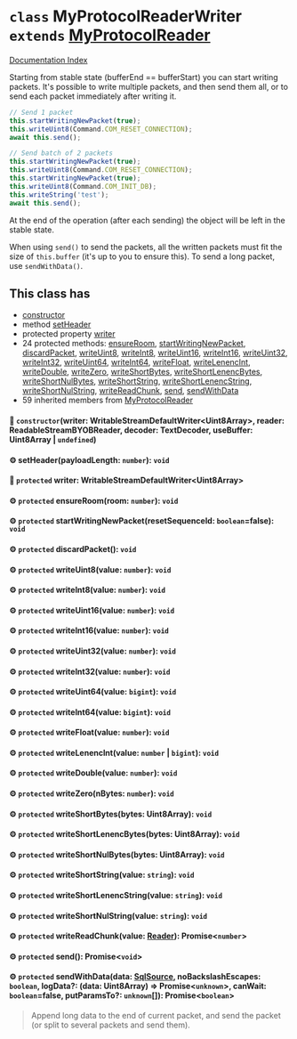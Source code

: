 # `class` MyProtocolReaderWriter `extends` [MyProtocolReader](../class.MyProtocolReader/README.md)

[Documentation Index](../README.md)

Starting from stable state (bufferEnd == bufferStart) you can start writing packets.
It's possible to write multiple packets, and then send them all, or to send each packet immediately after writing it.

```ts
// Send 1 packet
this.startWritingNewPacket(true);
this.writeUint8(Command.COM_RESET_CONNECTION);
await this.send();

// Send batch of 2 packets
this.startWritingNewPacket(true);
this.writeUint8(Command.COM_RESET_CONNECTION);
this.startWritingNewPacket(true);
this.writeUint8(Command.COM_INIT_DB);
this.writeString('test');
await this.send();
```

At the end of the operation (after each sending) the object will be left in the stable state.

When using `send()` to send the packets, all the written packets must fit the size of `this.buffer` (it's up to you to ensure this).
To send a long packet, use `sendWithData()`.

## This class has

- [constructor](#-constructorwriter-writablestreamdefaultwriteruint8array-reader-readablestreambyobreader-decoder-textdecoder-usebuffer-uint8array--undefined)
- method [setHeader](#-setheaderpayloadlength-number-void)
- protected property [writer](#-protected-writer-writablestreamdefaultwriteruint8array)
- 24 protected methods:
[ensureRoom](#-protected-ensureroomroom-number-void),
[startWritingNewPacket](#-protected-startwritingnewpacketresetsequenceid-booleanfalse-void),
[discardPacket](#-protected-discardpacket-void),
[writeUint8](#-protected-writeuint8value-number-void),
[writeInt8](#-protected-writeint8value-number-void),
[writeUint16](#-protected-writeuint16value-number-void),
[writeInt16](#-protected-writeint16value-number-void),
[writeUint32](#-protected-writeuint32value-number-void),
[writeInt32](#-protected-writeint32value-number-void),
[writeUint64](#-protected-writeuint64value-bigint-void),
[writeInt64](#-protected-writeint64value-bigint-void),
[writeFloat](#-protected-writefloatvalue-number-void),
[writeLenencInt](#-protected-writelenencintvalue-number--bigint-void),
[writeDouble](#-protected-writedoublevalue-number-void),
[writeZero](#-protected-writezeronbytes-number-void),
[writeShortBytes](#-protected-writeshortbytesbytes-uint8array-void),
[writeShortLenencBytes](#-protected-writeshortlenencbytesbytes-uint8array-void),
[writeShortNulBytes](#-protected-writeshortnulbytesbytes-uint8array-void),
[writeShortString](#-protected-writeshortstringvalue-string-void),
[writeShortLenencString](#-protected-writeshortlenencstringvalue-string-void),
[writeShortNulString](#-protected-writeshortnulstringvalue-string-void),
[writeReadChunk](#-protected-writereadchunkvalue-reader-promisenumber),
[send](#-protected-send-promisevoid),
[sendWithData](#-protected-sendwithdatadata-sqlsource-nobackslashescapes-boolean-logdata-data-uint8array--promiseunknown-canwait-booleanfalse-putparamsto-unknown-promiseboolean)
- 59 inherited members from [MyProtocolReader](../class.MyProtocolReader/README.md)


#### 🔧 `constructor`(writer: WritableStreamDefaultWriter\<Uint8Array>, reader: ReadableStreamBYOBReader, decoder: TextDecoder, useBuffer: Uint8Array | `undefined`)



#### ⚙ setHeader(payloadLength: `number`): `void`



#### 📄 `protected` writer: WritableStreamDefaultWriter\<Uint8Array>



#### ⚙ `protected` ensureRoom(room: `number`): `void`



#### ⚙ `protected` startWritingNewPacket(resetSequenceId: `boolean`=false): `void`



#### ⚙ `protected` discardPacket(): `void`



#### ⚙ `protected` writeUint8(value: `number`): `void`



#### ⚙ `protected` writeInt8(value: `number`): `void`



#### ⚙ `protected` writeUint16(value: `number`): `void`



#### ⚙ `protected` writeInt16(value: `number`): `void`



#### ⚙ `protected` writeUint32(value: `number`): `void`



#### ⚙ `protected` writeInt32(value: `number`): `void`



#### ⚙ `protected` writeUint64(value: `bigint`): `void`



#### ⚙ `protected` writeInt64(value: `bigint`): `void`



#### ⚙ `protected` writeFloat(value: `number`): `void`



#### ⚙ `protected` writeLenencInt(value: `number` | `bigint`): `void`



#### ⚙ `protected` writeDouble(value: `number`): `void`



#### ⚙ `protected` writeZero(nBytes: `number`): `void`



#### ⚙ `protected` writeShortBytes(bytes: Uint8Array): `void`



#### ⚙ `protected` writeShortLenencBytes(bytes: Uint8Array): `void`



#### ⚙ `protected` writeShortNulBytes(bytes: Uint8Array): `void`



#### ⚙ `protected` writeShortString(value: `string`): `void`



#### ⚙ `protected` writeShortLenencString(value: `string`): `void`



#### ⚙ `protected` writeShortNulString(value: `string`): `void`



#### ⚙ `protected` writeReadChunk(value: [Reader](../interface.Reader/README.md)): Promise\<`number`>



#### ⚙ `protected` send(): Promise\<`void`>



#### ⚙ `protected` sendWithData(data: [SqlSource](../type.SqlSource/README.md), noBackslashEscapes: `boolean`, logData?: (data: Uint8Array) => Promise\<`unknown`>, canWait: `boolean`=false, putParamsTo?: `unknown`\[]): Promise\<`boolean`>

> Append long data to the end of current packet, and send the packet (or split to several packets and send them).



